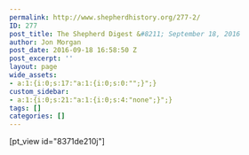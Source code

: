 ```yaml
---
permalink: http://www.shepherdhistory.org/277-2/
ID: 277
post_title: The Shepherd Digest &#8211; September 18, 2016
author: Jon Morgan
post_date: 2016-09-18 16:58:50 Z
post_excerpt: ''
layout: page
wide_assets:
- a:1:{i:0;s:17:"a:1:{i:0;s:0:"";}";}
custom_sidebar:
- a:1:{i:0;s:21:"a:1:{i:0;s:4:"none";}";}
tags: []
categories: []
---
```


[pt_view id="8371de210j"]
